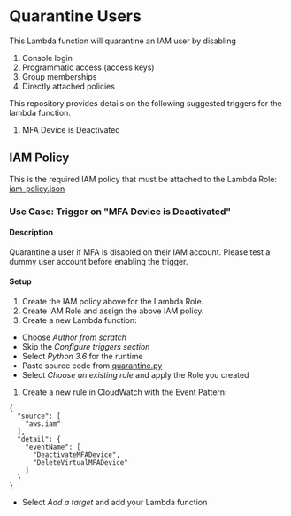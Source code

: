 # Quarantine Users
This Lambda function will quarantine an IAM user by disabling
1. Console login
1. Programmatic access (access keys)
1. Group memberships
1. Directly attached policies

This repository provides details on the following suggested triggers for the lambda function.
1. MFA Device is Deactivated


## IAM Policy
This is the required IAM policy that must be attached to the Lambda Role: [iam-policy.json](iam-policy.json)


### Use Case: Trigger on "MFA Device is Deactivated"

#### Description
Quarantine a user if MFA is disabled on their IAM account. Please test a dummy user account before enabling the trigger.

#### Setup
1. Create the IAM policy above for the Lambda Role.
1. Create IAM Role and assign the above IAM policy.
1. Create a new Lambda function:
  * Choose _Author from scratch_
  * Skip the _Configure triggers section_
  * Select _Python 3.6_ for the runtime
  * Paste source code from [quarantine.py](quarantine.py)
  * Select _Choose an existing role_ and apply the Role you created
1. Create a new rule in CloudWatch with the Event Pattern:

  ```
  {
    "source": [
      "aws.iam"
    ],
    "detail": {
      "eventName": [
        "DeactivateMFADevice",
        "DeleteVirtualMFADevice"
      ]
    }
  }
  ```
  * Select _Add a target_ and add your Lambda function
